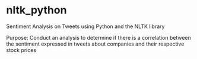 # nltk_python
Sentiment Analysis on Tweets using Python and the NLTK library


Purpose: Conduct an analysis to determine if there is a correlation between the sentiment expressed in tweets about companies and their respective stock prices
